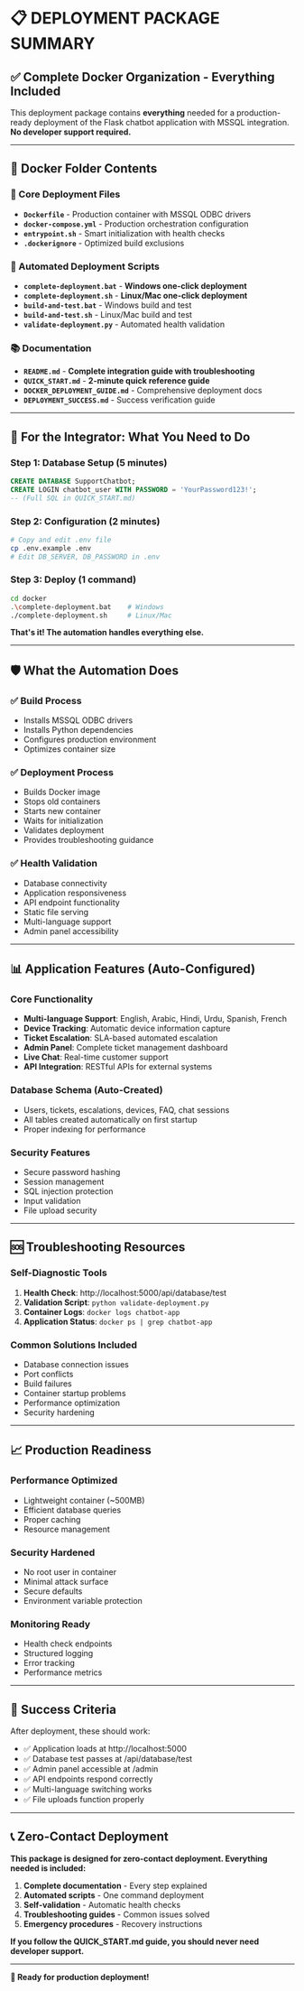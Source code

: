 # 📋 DEPLOYMENT PACKAGE SUMMARY

## ✅ Complete Docker Organization - Everything Included

This deployment package contains **everything** needed for a production-ready deployment of the Flask chatbot application with MSSQL integration. **No developer support required.**

---

## 📁 Docker Folder Contents

### 🔧 Core Deployment Files

- **`Dockerfile`** - Production container with MSSQL ODBC drivers
- **`docker-compose.yml`** - Production orchestration configuration
- **`entrypoint.sh`** - Smart initialization with health checks
- **`.dockerignore`** - Optimized build exclusions

### 🚀 Automated Deployment Scripts

- **`complete-deployment.bat`** - **Windows one-click deployment**
- **`complete-deployment.sh`** - **Linux/Mac one-click deployment**
- **`build-and-test.bat`** - Windows build and test
- **`build-and-test.sh`** - Linux/Mac build and test
- **`validate-deployment.py`** - Automated health validation

### 📚 Documentation

- **`README.md`** - **Complete integration guide with troubleshooting**
- **`QUICK_START.md`** - **2-minute quick reference guide**
- **`DOCKER_DEPLOYMENT_GUIDE.md`** - Comprehensive deployment docs
- **`DEPLOYMENT_SUCCESS.md`** - Success verification guide

---

## 🎯 For the Integrator: What You Need to Do

### Step 1: Database Setup (5 minutes)

```sql
CREATE DATABASE SupportChatbot;
CREATE LOGIN chatbot_user WITH PASSWORD = 'YourPassword123!';
-- (Full SQL in QUICK_START.md)
```

### Step 2: Configuration (2 minutes)

```bash
# Copy and edit .env file
cp .env.example .env
# Edit DB_SERVER, DB_PASSWORD in .env
```

### Step 3: Deploy (1 command)

```bash
cd docker
.\complete-deployment.bat    # Windows
./complete-deployment.sh     # Linux/Mac
```

**That's it! The automation handles everything else.**

---

## 🛡️ What the Automation Does

### ✅ Build Process

- Installs MSSQL ODBC drivers
- Installs Python dependencies
- Configures production environment
- Optimizes container size

### ✅ Deployment Process

- Builds Docker image
- Stops old containers
- Starts new container
- Waits for initialization
- Validates deployment
- Provides troubleshooting guidance

### ✅ Health Validation

- Database connectivity
- Application responsiveness
- API endpoint functionality
- Static file serving
- Multi-language support
- Admin panel accessibility

---

## 📊 Application Features (Auto-Configured)

### Core Functionality

- **Multi-language Support**: English, Arabic, Hindi, Urdu, Spanish, French
- **Device Tracking**: Automatic device information capture
- **Ticket Escalation**: SLA-based automated escalation
- **Admin Panel**: Complete ticket management dashboard
- **Live Chat**: Real-time customer support
- **API Integration**: RESTful APIs for external systems

### Database Schema (Auto-Created)

- Users, tickets, escalations, devices, FAQ, chat sessions
- All tables created automatically on first startup
- Proper indexing for performance

### Security Features

- Secure password hashing
- Session management
- SQL injection protection
- Input validation
- File upload security

---

## 🆘 Troubleshooting Resources

### Self-Diagnostic Tools

1. **Health Check**: http://localhost:5000/api/database/test
2. **Validation Script**: `python validate-deployment.py`
3. **Container Logs**: `docker logs chatbot-app`
4. **Application Status**: `docker ps | grep chatbot-app`

### Common Solutions Included

- Database connection issues
- Port conflicts
- Build failures
- Container startup problems
- Performance optimization
- Security hardening

---

## 📈 Production Readiness

### Performance Optimized

- Lightweight container (~500MB)
- Efficient database queries
- Proper caching
- Resource management

### Security Hardened

- No root user in container
- Minimal attack surface
- Secure defaults
- Environment variable protection

### Monitoring Ready

- Health check endpoints
- Structured logging
- Error tracking
- Performance metrics

---

## 🎉 Success Criteria

After deployment, these should work:

- ✅ Application loads at http://localhost:5000
- ✅ Database test passes at /api/database/test
- ✅ Admin panel accessible at /admin
- ✅ API endpoints respond correctly
- ✅ Multi-language switching works
- ✅ File uploads function properly

---

## 📞 Zero-Contact Deployment

**This package is designed for zero-contact deployment. Everything needed is included:**

1. **Complete documentation** - Every step explained
2. **Automated scripts** - One command deployment
3. **Self-validation** - Automatic health checks
4. **Troubleshooting guides** - Common issues solved
5. **Emergency procedures** - Recovery instructions

**If you follow the QUICK_START.md guide, you should never need developer support.**

---

**🚀 Ready for production deployment!**
